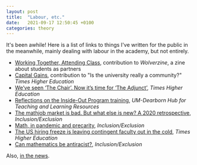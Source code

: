 ```yaml
---
layout: post
title:  "Labour, etc."
date:   2021-09-17 12:50:45 +0100
categories: theory
---
```


It's been awhile! Here is a list of links to things I've written for the public in the meanwhile, mainly dealing with labour in the academy, but not entirely.
- [Working Together, Attending Class](https://wolverzine.org/wp-content/uploads/2022/02/Transformations_Vol1.pdf), contribution to *Wolverzine*, a zine about students as partners
- [Capital Gains](https://www.timeshighereducation.com/depth/university-really-community), contribution to "Is the university really a community?" *Times Higher Education* 
- [We’ve seen ‘The Chair’. Now it’s time for ‘The Adjunct’](https://www.timeshighereducation.com/blog/weve-seen-chair-now-its-time-adjunct), *Times Higher Education*
- [Reflections on the Inside-Out Program training](https://dearbornhub.net/?p=1018), *UM-Dearborn Hub for Teaching and Learning Resources*
- [The mathjob market is bad. But what else is new? A 2020 retrospective](https://blogs.ams.org/inclusionexclusion/2021/02/01/the-mathjob-market-is-bad-but-what-else-is-new-a-2020-retrospective/), *Inclusion/Exclusion*
- [Math, in pandemic and precarity](https://blogs.ams.org/inclusionexclusion/2020/06/30/math-in-pandemic-and-precarity/), <i>Inclusion/Exclusion</i>
- [The US hiring freeze is leaving contingent faculty out in the cold](https://www.timeshighereducation.com/opinion/us-hiring-freeze-leaving-contingent-faculty-out-cold), <i>Times Higher Education</i>
- [Can mathematics be antiracist?](https://blogs.ams.org/inclusionexclusion/2020/01/31/can-mathematics-be-antiracist/), *Inclusion/Exclusion*

Also, [in the news](https://www.gazettenet.com/How-tenants-organized-around-a-rent-increase-35926429).